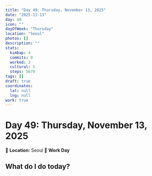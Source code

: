 ```yaml
---
title: "Day 49: Thursday, November 13, 2025"
date: "2025-11-13"
day: 49
icon: ""
dayOfWeek: "Thursday"
location: "Seoul"
photos: []
description: ""
stats:
  kimbap: 4
  commits: 0
  worked: 3
  cultural: 5
  steps: 5670
tags: []
draft: true
coordinates:
  lat: null
  lng: null
work: true
---
```

# Day 49: Thursday, November 13, 2025

📍 **Location:** Seoul
💼 **Work Day**

## What do I do today?


